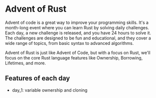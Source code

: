 # Advent of Rust

Advent of code is a great way to improve your programming skills. It's a month-long event where you can learn Rust by solving daily challenges. Each day, a new challenge is released, and you have 24 hours to solve it. The challenges are designed to be fun and educational, and they cover a wide range of topics, from basic syntax to advanced algorithms.

Advent of Rust is just like Advent of Code, but with a focus on Rust, we'll focus on the core Rust language features like Ownership, Borrowing, Lifetimes, and more.

## Features of each day

- day_1: variable ownership and cloning
